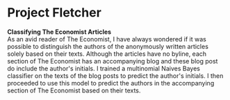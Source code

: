 Project Fletcher
========
<b> Classifying The Economist Articles</b> <br >
As an avid reader of The Economist, I have always wondered if it was possible to distinguish the authors of the anonymously written articles solely based on their texts. Although the articles have no byline, each section of The Economist has an accompanying blog and these blog post do include the author's initials. I trained a multinomial Naives Bayes classifier on the texts of the blog posts to predict the author's initials. I then proceeded to use this model to predict the authors in the accompanying section of The Economist based on their texts.

